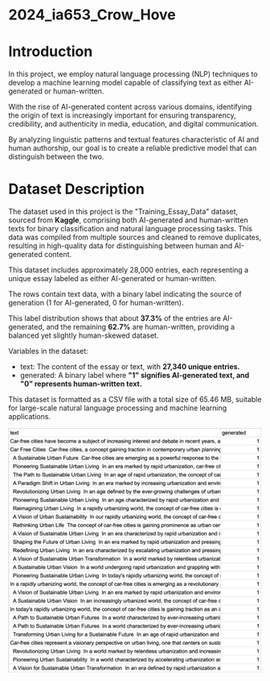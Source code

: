 # 2024_ia653_Crow_Hove

# Introduction

In this project, we employ natural language processing (NLP) techniques to develop a machine learning model capable of classifying text as either AI-generated or human-written. 

With the rise of AI-generated content across various domains, identifying the origin of text is increasingly important for ensuring transparency, credibility, and authenticity in media, education, and digital communication. 

By analyzing linguistic patterns and textual features characteristic of AI and human authorship, our goal is to create a reliable predictive model that can distinguish between the two.

# Dataset Description

The dataset used in this project is the "Training_Essay_Data" dataset, sourced from **Kaggle**, comprising both AI-generated and human-written texts for binary classification and natural language processing tasks. This data was compiled from multiple sources and cleaned to remove duplicates, resulting in high-quality data for distinguishing between human and AI-generated content.

This dataset includes approximately 28,000 entries, each representing a unique essay labeled as either AI-generated or human-written. 

The rows contain text data, with a binary label indicating the source of generation (1 for AI-generated, 0 for human-written). 

This label distribution shows that about **37.3%** of the entries are AI-generated, and the remaining **62.7%** are human-written, providing a balanced yet slightly human-skewed dataset.

Variables in the dataset:

- text: The content of the essay or text, with **27,340 unique entries.**
- generated: A binary label where **"1" signifies AI-generated text, and "0" represents human-written text.**

This dataset is formatted as a CSV file with a total size of 65.46 MB, suitable for large-scale natural language processing and machine learning applications.

![Dataset Image](Images/dataset.png)

